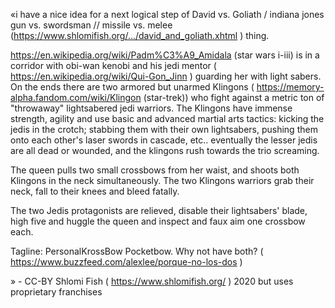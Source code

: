 «i have a nice idea for a next logical step of 
David vs. Goliath / indiana jones gun vs. swordsman // missile vs. melee (https://www.shlomifish.org/.../david_and_goliath.xhtml ) thing.

 https://en.wikipedia.org/wiki/Padm%C3%A9_Amidala (star wars i-iii) is in a corridor with obi-wan kenobi and his jedi mentor ( https://en.wikipedia.org/wiki/Qui-Gon_Jinn ) guarding her with light sabers. On the ends there are two armored but unarmed Klingons ( https://memory-alpha.fandom.com/wiki/Klingon (star-trek)) who fight against a metric ton of "throwaway" lightsabered jedi warriors. The Klingons have immense strength, agility and use basic and advanced martial arts tactics: kicking the jedis in the crotch; stabbing them with their own lightsabers, pushing them onto each other's laser swords in cascade, etc.. eventually the lesser jedis are all dead or wounded, and the klingons rush towards the trio screaming.
 
The queen pulls two small crossbows from her waist, and shoots both Klingons in the neck simultaneously. The two Klingons warriors grab their neck, fall to their knees and bleed fatally.

The two Jedis protagonists are relieved, disable their lightsabers' blade, high five and huggle the queen and inspect and faux aim one crossbow each.

Tagline: PersonalKrossBow Pocketbow. Why not have both? ( https://www.buzzfeed.com/alexlee/porque-no-los-dos )

» - CC-BY Shlomi Fish ( https://www.shlomifish.org/ ) 2020  but uses proprietary franchises   